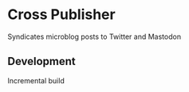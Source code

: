 # Cross Publisher

Syndicates microblog posts to Twitter and Mastodon


## Development

Incremental build